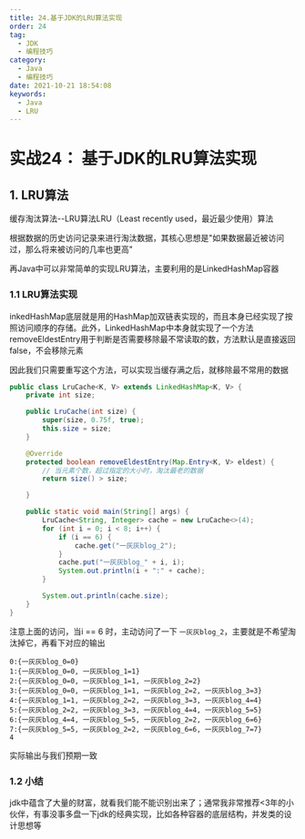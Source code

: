 ```yaml
---
title: 24.基于JDK的LRU算法实现
order: 24
tag:
  - JDK
  - 编程技巧
category:
  - Java
  - 编程技巧
date: 2021-10-21 18:54:08
keywords:
  - Java
  - LRU
---
```


# 实战24： 基于JDK的LRU算法实现

## 1. LRU算法

缓存淘汰算法--LRU算法LRU（Least recently used，最近最少使用）算法

根据数据的历史访问记录来进行淘汰数据，其核心思想是"如果数据最近被访问过，那么将来被访问的几率也更高"

再Java中可以非常简单的实现LRU算法，主要利用的是LinkedHashMap容器

### 1.1 LRU算法实现

inkedHashMap底层就是用的HashMap加双链表实现的，而且本身已经实现了按照访问顺序的存储。此外，LinkedHashMap中本身就实现了一个方法removeEldestEntry用于判断是否需要移除最不常读取的数，方法默认是直接返回false，不会移除元素

因此我们只需要重写这个方法，可以实现当缓存满之后，就移除最不常用的数据


```java
public class LruCache<K, V> extends LinkedHashMap<K, V> {
    private int size;

    public LruCache(int size) {
        super(size, 0.75f, true);
        this.size = size;
    }

    @Override
    protected boolean removeEldestEntry(Map.Entry<K, V> eldest) {
        // 当元素个数，超过指定的大小时，淘汰最老的数据
        return size() > size;

    }

    public static void main(String[] args) {
        LruCache<String, Integer> cache = new LruCache<>(4);
        for (int i = 0; i < 8; i++) {
            if (i == 6) {
                cache.get("一灰灰blog_2");
            }
            cache.put("一灰灰blog_" + i, i);
            System.out.println(i + ":" + cache);
        }

        System.out.println(cache.size);
    }
}
```

注意上面的访问，当i == 6 时，主动访问了一下 `一灰灰blog_2`，主要就是不希望淘汰掉它，再看下对应的输出

```
0:{一灰灰blog_0=0}
1:{一灰灰blog_0=0, 一灰灰blog_1=1}
2:{一灰灰blog_0=0, 一灰灰blog_1=1, 一灰灰blog_2=2}
3:{一灰灰blog_0=0, 一灰灰blog_1=1, 一灰灰blog_2=2, 一灰灰blog_3=3}
4:{一灰灰blog_1=1, 一灰灰blog_2=2, 一灰灰blog_3=3, 一灰灰blog_4=4}
5:{一灰灰blog_2=2, 一灰灰blog_3=3, 一灰灰blog_4=4, 一灰灰blog_5=5}
6:{一灰灰blog_4=4, 一灰灰blog_5=5, 一灰灰blog_2=2, 一灰灰blog_6=6}
7:{一灰灰blog_5=5, 一灰灰blog_2=2, 一灰灰blog_6=6, 一灰灰blog_7=7}
4
```

实际输出与我们预期一致

### 1.2 小结

jdk中蕴含了大量的财富，就看我们能不能识别出来了；通常我非常推荐<3年的小伙伴，有事没事多盘一下jdk的经典实现，比如各种容器的底层结构，并发类的设计思想等

